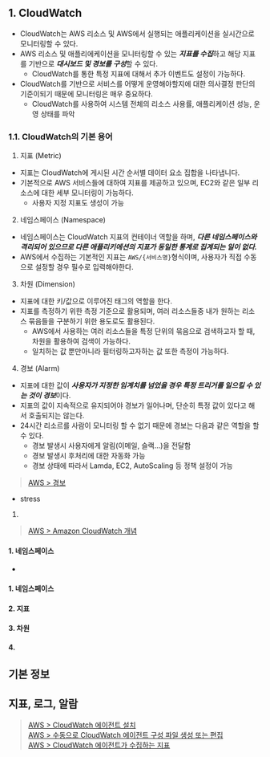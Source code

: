## 1. CloudWatch

- CloudWatch는 AWS 리소스 및 AWS에서 실행되는 애플리케이션을 실시간으로 모니터링할 수 있다.
- AWS 리소스 및 애플리에케이션을 모니터링할 수 있는 ***지표를 수집***하고 해당 지표를 기반으로 ***대시보드 및 경보를 구성***할 수 있다.
  - CloudWatch를 통한 특정 지표에 대해서 추가 이벤트도 설정이 가능하다.
- CloudWatch를 기반으로 서비스를 어떻게 운영해야할지에 대한 의사결정 판단의 기준이되기 때문에 모니터링은 매우 중요하다.
  - CloudWatch를 사용하여 시스템 전체의 리소스 사용률, 애플리케이션 성능, 운영 상태를 파악

### 1.1. CloudWatch의 기본 용어

1. 지표 (Metric)
- 지표는 CloudWatch에 게시된 시간 순서별 데이터 요소 집합을 나타냅니다.
- 기본적으로 AWS 서비스들에 대하여 지표를 제공하고 있으며, EC2와 같은 일부 리소스에 대한 세부 모니터링이 가능하다.
  - 사용자 지정 지표도 생성이 가능
2. 네임스페이스 (Namespace)
- 네임스페이스는 CloudWatch 지표의 컨테이너 역할을 하며, ***다른 네임스페이스와 격리되어 있으므로 다른 애플리키에션의 지표가 동일한 통계로 집계되는 일이 없다.***
- AWS에서 수집하는 기본적인 지표는 `AWS/{서비스명}`형식이며, 사용자가 직접 수동으로 설정할 경우 필수로 입력해야한다.
3. 차원 (Dimension)
- 지표에 대한 키/값으로 이루어진 태그의 역할을 한다.
- 지표를 측정하기 위한 측정 기준으로 활용되며, 여러 리소스들중 내가 원하는 리소스 묶음들을 구분하기 위한 용도로도 활용된다.
  - AWS에서 사용하는 여러 리소스들을 특정 단위의 묶음으로 검색하고자 할 때, 차원을 활용하여 검색이 가능하다.
  - 일치하는 값 뿐만아니라 필터링하고자하는 값 또한 측정이 가능하다.
4. 경보 (Alarm)
- 지표에 대한 값이 ***사용자가 지정한 임계치를 넘었을 경우 특정 트리거를 일으킬 수 있는 것이 경보***이다.
- 지표의 값이 지속적으로 유지되어야 경보가 일어나며, 단순히 특정 값이 있다고 해서 호출되지는 않는다.
- 24시간 리소르를 사람이 모니터링 할 수 없기 때문에 경보는 다음과 같은 역할을 할 수 있다.
  - 경보 발생시 사용자에게 알림(이메일, 슬랙...)을 전달함
  - 경보 발생시 후처리에 대한 자동화 가능
  - 경보 상태에 따라서 Lamda, EC2, AutoScaling 등 정책 설정이 가능
> [AWS > 경보](https://docs.aws.amazon.com/ko_kr/AmazonCloudWatch/latest/monitoring/AlarmThatSendsEmail.html)

- stress
1. 

> [AWS > Amazon CloudWatch 개념](https://docs.aws.amazon.com/ko_kr/AmazonCloudWatch/latest/monitoring/cloudwatch_concepts.html#Dimension)

#### 1. 네임스페이스
- 
#### 1. 네임스페이스
#### 2. 지표
#### 3. 차원
#### 4. 

## 기본 정보

## 지표, 로그, 알람


> [AWS > CloudWatch 에이전트 설치](https://docs.aws.amazon.com/ko_kr/AmazonCloudWatch/latest/monitoring/install-CloudWatch-Agent-on-EC2-Instance.html) <br/>
> [AWS > 수동으로 CloudWatch 에이전트 구성 파일 생성 또는 편집](https://docs.aws.amazon.com/ko_kr/AmazonCloudWatch/latest/monitoring/CloudWatch-Agent-Configuration-File-Details.html) <br/>
> [AWS > CloudWatch 에이전트가 수집하는 지표](https://docs.aws.amazon.com/ko_kr/AmazonCloudWatch/latest/monitoring/metrics-collected-by-CloudWatch-agent.html) <br/>